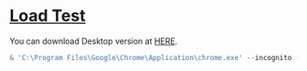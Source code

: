 # [Load Test](https://marcus16-kang.github.io/load-test/index.html)

You can download Desktop version at [HERE](https://github.com/marcus16-kang/load-test/releases).

``` powershell
& 'C:\Program Files\Google\Chrome\Application\chrome.exe' --incognito --disable-web-security --user-data-dir="C:\chrome" https://marcus16-kang.github.io/load-test/index.html
```